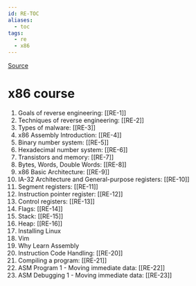 ```yaml
---
id: RE-TOC
aliases:
  - toc
tags:
  - re
  - x86
---
```


[Source](https://0xinfection.github.io/reversing/)

# x86 course

1. Goals of reverse engineering: [[RE-1]]
2. Techniques of reverse engineering: [[RE-2]]
3. Types of malware: [[RE-3]]
4. x86 Assembly Introduction: [[RE-4]]
5. Binary number system: [[RE-5]]
6. Hexadecimal number system: [[RE-6]]
7. Transistors and memory: [[RE-7]]
8. Bytes, Words, Double Words: [[RE-8]]
9. x86 Basic Architecture: [[RE-9]]
10. IA-32 Architecture and General-purpose registers: [[RE-10]]
11. Segment registers: [[RE-11]]
12. Instruction pointer register: [[RE-12]]
13. Control registers: [[RE-13]]
14. Flags: [[RE-14]]
15. Stack: [[RE-15]]
16. Heap: [[RE-16]]
17. Installing Linux
18. Vim
19. Why Learn Assembly
20. Instruction Code Handling: [[RE-20]]
21. Compiling a program: [[RE-21]]
22. ASM Program 1 - Moving immediate data: [[RE-22]]
23. ASM Debugging 1 - Moving immediate data: [[RE-23]]
